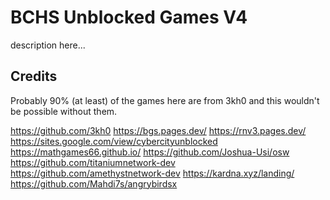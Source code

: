 
# BCHS Unblocked Games V4

description here...

## Credits

Probably 90% (at least) of the games here are from 3kh0 and this wouldn't be possible without them. 

https://github.com/3kh0
https://bgs.pages.dev/
https://rnv3.pages.dev/
https://sites.google.com/view/cybercityunblocked
https://mathgames66.github.io/
https://github.com/Joshua-Usi/osw
https://github.com/titaniumnetwork-dev
https://github.com/amethystnetwork-dev
https://kardna.xyz/landing/
https://github.com/Mahdi7s/angrybirdsx
